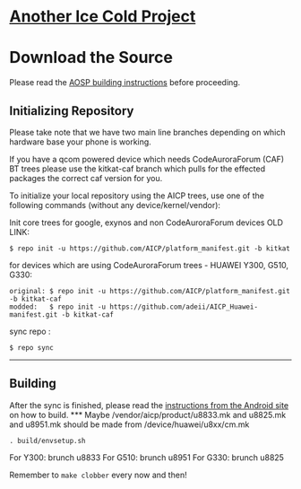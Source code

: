 [Another Ice Cold Project](http://aicp-rom.com)
====================================


Download the Source
===================

Please read the [AOSP building instructions](http://source.android.com/source/index.html) before proceeding.

Initializing Repository
-----------------------

Please take note that we have two main line branches depending on which hardware base your phone is working.

If you have a qcom powered device which needs CodeAuroraForum (CAF) BT trees please use the kitkat-caf branch which pulls for the effected packages the correct caf version for you.


To initialize your local repository using the AICP trees, use one of the following commands (without any device/kernel/vendor):

Init core trees for google, exynos and non CodeAuroraForum devices OLD LINK:

    $ repo init -u https://github.com/AICP/platform_manifest.git -b kitkat

for devices which are using CodeAuroraForum trees - HUAWEI Y300, G510, G330:

    original: $ repo init -u https://github.com/AICP/platform_manifest.git -b kitkat-caf
    modded:   $ repo init -u https://github.com/adeii/AICP_Huawei-manifest.git -b kitkat-caf

sync repo :

    $ repo sync

***

Building
--------

After the sync is finished, please read the [instructions from the Android site](http://s.android.com/source/building.html) on how to build. 
*** Maybe /vendor/aicp/product/u8833.mk and u8825.mk and u8951.mk should be made from /device/huawei/u8xx/cm.mk 

    . build/envsetup.sh
For Y300:
    brunch u8833
For G510:
    brunch u8951
For G330:
    brunch u8825

Remember to `make clobber` every now and then!
